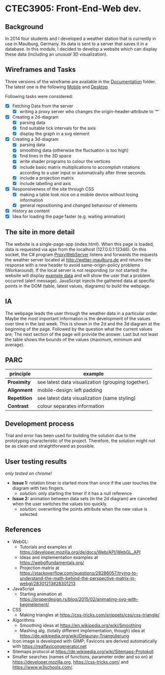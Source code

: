 # CTEC3905: Front-End-Web dev.
## Background
In 2014 four students and I developed a weather station that is currently in use in Maulburg, Germany. Its data is sent to a server that saves it in a database. In this module, I decided to develop a website which can display these data (including an *unusual* 3D visualization).

## Wireframes and Tasks
Three versions of the wireframe are available in the [Documentation](./Documentation) folder. The latest one is the following [Mobile](./Documentation/V3M.jpg) and [Desktop](./Documentation/V3D.jpg)

Following tasks were considered:
- [x] Fetching Data from the server
  - [x] writing a proxy server who changes the origin-header-attribute to '*'
- [x] Creating a 2d-diagram
  - [x] parsing data
  - [x] find suitable tick intervals for the axis
  - [x] display the graph in a svg element
- [x] Creating a 3d-diagram
  - [x] parsing data
  - [x] smoothing data (otherwise the fluctuation is too high)
  - [x] find lines in the 3D space
  - [x] write shader programs to colour the vertices
  - [x] include basic matrix multiplications to accomplish rotations according to a user input or automatically after three seconds.
  - [x] include a projection matrix
  - [x] include labelling and axis
- [x] Responsiveness of the site through CSS
  - [x] making a table look nice on a mobile device without losing information
  - [x] general repositioning and changed behaviour of elements
- [x] History as content
- [x] Idea for loading the page faster (e.g. waiting animation)

## The site in more detail
The website is a single-page-app (index.html). When this page is loaded, data is requested via ajax from the localhost (127.0.0.1:12346). On this socket, the C# program [ProxyWebServer](./Proxy/ProxyWebServer) listens and forwards the requests the weather server located at http://wetter-maulburg.de and returns the response with a new header to avoid same-origin-policy problems (Workaround). If the local server is not responding (or not started) the website will display [example data](./scripts/json.js) and will show the user that a problem occurred (alert message). JavaScript injects the gathered data at specific points in the DOM (table, latest values, diagrams) to build the webpage.

## IA
The webpage leads the user through the weather data in a particular order. Maybe the most important information is the development of the values over time in the last week. This is shown in the 2d and the 3d diagram at the beginning of the page. Followed by the question what the current values are; The next section of the page will provide the answer. Last but not least the table shows the bounds of the values (maximum, minimum and average). 

## PARC
principle | example
------------ | -------------
**Proximity**  | see latest data visualization (grouping together).
**Alignment**  | mobile-design: left padding
**Repetition** | see latest data visualization (same styling)
**Contrast**   | colour separates information

## Development process
Trial and error has been used for building the solution due to the prototyping characteristic of the project. Therefore, the solution might not be as clean and straightforward as possible. 

## User testing results
*only tested on chrome!*
+ **Issue 1:** rotation timer is started more than once if the user touches the diagram with two fingers.
  + *solution:* only starting the timer if it has a null reference
+ **Issue 2:** animation between data sets (in the 2d diagram) are cancelled when the user switches the values too quickly.
  + *solution:* overwriting the points attribute when the new value is selected.

## References
+ WebGL:
  + Tutorials and examples at https://developer.mozilla.org/de/docs/Web/API/WebGL_API
  + Ideas and implementation examples at https://webglfundamentals.org/
  + Projection matrix at https://stackoverflow.com/questions/28286057/trying-to-understand-the-math-behind-the-perspective-matrix-in-webgl/28301213#28301213
+ JavaScript
  + Starting animation at https://properdesign.rs/blog/2015/02/animating-svg-with-beginelement/
+ CSS
  + Making triangles at https://css-tricks.com/snippets/css/css-triangle/
+ Algorithms
  + Smoothing ideas at https://en.wikipedia.org/wiki/Smoothing
  + Mashing alg. (totally different implementation, though) idea at https://de.wikipedia.org/wiki/Delaunay-Triangulierung
+ Icon image is developed with GIMP; Favicons are derived automatically with https://realfavicongenerator.net 
+ Sitemaps protocol at https://de.wikipedia.org/wiki/Sitemaps-Protokoll
+ Smaller searches (names of functions, parameter order and so on) at https://developer.mozilla.org, https://css-tricks.com/ and https://www.w3schools.com/.
